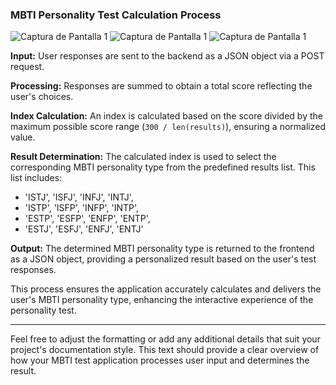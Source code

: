 
### MBTI Personality Test Calculation Process
![Captura de Pantalla 1](readme/1.PNG)
![Captura de Pantalla 1](readme/2.PNG)
![Captura de Pantalla 1](readme/3.PNG)


**Input:**
User responses are sent to the backend as a JSON object via a POST request.

**Processing:**
Responses are summed to obtain a total score reflecting the user's choices.

**Index Calculation:**
An index is calculated based on the score divided by the maximum possible score range (`300 / len(results)`), ensuring a normalized value.

**Result Determination:**
The calculated index is used to select the corresponding MBTI personality type from the predefined results list. This list includes:

- 'ISTJ', 'ISFJ', 'INFJ', 'INTJ',
- 'ISTP', 'ISFP', 'INFP', 'INTP',
- 'ESTP', 'ESFP', 'ENFP', 'ENTP',
- 'ESTJ', 'ESFJ', 'ENFJ', 'ENTJ'

**Output:**
The determined MBTI personality type is returned to the frontend as a JSON object, providing a personalized result based on the user's test responses.

This process ensures the application accurately calculates and delivers the user's MBTI personality type, enhancing the interactive experience of the personality test.

---

Feel free to adjust the formatting or add any additional details that suit your project's documentation style. This text should provide a clear overview of how your MBTI test application processes user input and determines the result.
